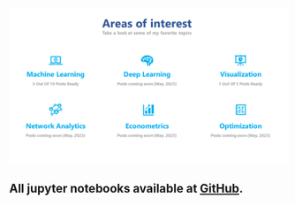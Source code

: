 ![Image of fast.ai logo](images/main_image.png)

## All jupyter notebooks available at [GitHub](https://www.linkedin.com/in/leonardo-de-castro-388b571a/). 
